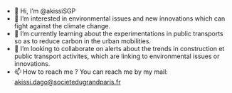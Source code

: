 - 👋 Hi, I’m @akissiSGP
- 👀 I’m interested in environmental issues and new innovations which can fight against the climate change.
- 🌱 I’m currently learning about the experimentations in public transports so as to reduce carbon in the urban mobilities.
- 💞️ I’m looking to collaborate on alerts about the trends in construction et public transport activites, which are linking to environmental issues or innovations.
- 📫 How to reach me ? You can reach me by my mail: akissi.dago@societedugrandparis.fr 

<!---
akissiSGP/akissiSGP is a ✨ special ✨ repository because its `README.md` (this file) appears on your GitHub profile.
You can click the Preview link to take a look at your changes.
--->
